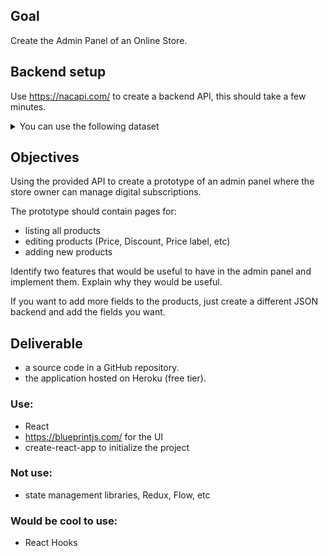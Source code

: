 ## Goal
Create the Admin Panel of an Online Store.

## Backend setup

Use https://nacapi.com/ to create a backend API, this should take a few minutes.

<details>

  <summary>You can use the following dataset</summary>

  ```json
  {
    "products": [
      {
        "name": "EasyApi",
        "Description": "Easy API Makes it simple for developers to start side projects",
        "Pricing": "Free for early adopters",
        "Price": 10,
        "Discount": 2
      },
      {
        "name": "Email API",
        "Description": "Email API, makes it easy to send emails with a single route",
        "Pricing": "Coming soon",
        "Price": 30,
        "Discount": 10
      },
      {
        "name": "Authenticated API",
        "Description": "Authenticated API Is a way to protect your data while keeping it easy to connect to your api",
        "Pricing": "Coming soon",
        "Price": 15,
        "Discount": 5
      }
    ]
  }
  ```
</details>

## Objectives
Using the provided API to create a prototype of an admin panel where the store owner can manage digital subscriptions.

The prototype should contain pages for:

 - listing all products
 - editing products (Price, Discount, Price label, etc)
 - adding new products

Identify two features that would be useful to have in the admin panel and implement them.
Explain why they would be useful.

If you want to add more fields to the products, just create a different JSON backend and add the fields you want.

## Deliverable
 - a source code in a GitHub repository.
 - the application hosted on Heroku (free tier).

### Use:
 - React
 - https://blueprintjs.com/ for the UI
 - create-react-app to initialize the project

### Not use:
  - state management libraries, Redux, Flow, etc

### Would be cool to use:
  - React Hooks
